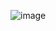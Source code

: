 ![image](https://github.com/ilrexho2011/Project-EULER-Possible-Solutions-Problems-301_to_400/assets/61479363/c8088cbd-b414-4bb9-b5a2-d8e25d08514e)

